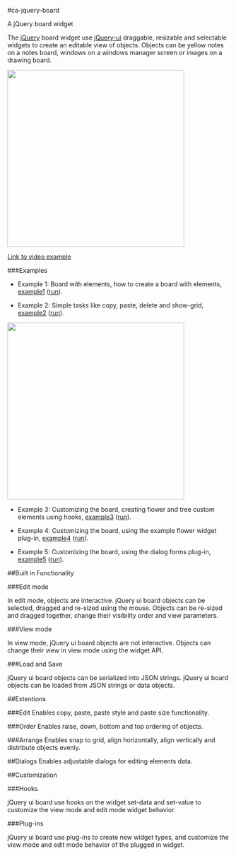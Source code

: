 #ca-jquery-board


A jQuery board widget

The [jQuery](http://jquery.com/) board widget use [jQuery-ui](http://jqueryui.com/) draggable, resizable and selectable widgets to create an editable view of objects. Objects can be yellow notes on a notes board, windows on a windows manager screen or images on a drawing board. 

<img src="https://raw.github.com/yaacov/ca-jquery-board/master/example-img/view-mode.png" width="400" />

[Link to video example](http://www.youtube.com/watch?v=0P6tHmwV2Qk")

###Examples

* Example 1: Board with elements, how to create a board with elements, [example1](https://github.com/yaacov/ca-jquery-board/blob/master/example1.html) ([run](https://rawgithub.com/yaacov/ca-jquery-board/master/example1.html)).

* Example 2: Simple tasks like copy, paste, delete and show-grid, [example2](https://github.com/yaacov/ca-jquery-board/blob/master/example2.html) ([run](https://rawgithub.com/yaacov/ca-jquery-board/master/example2.html)).

<img src="https://raw.github.com/yaacov/ca-jquery-board/master/example-img/edit-mode.png" width="400" />

* Example 3: Customizing the board, creating flower and tree custom elements using hooks, [example3](https://github.com/yaacov/ca-jquery-board/blob/master/example3.html) ([run](https://rawgithub.com/yaacov/ca-jquery-board/master/example3.html)).

* Example 4: Customizing the board, using the example flower widget plug-in, [example4](https://github.com/yaacov/ca-jquery-board/blob/master/example4.html) ([run](https://rawgithub.com/yaacov/ca-jquery-board/master/example4.html)).

* Example 5: Customizing the board, using the dialog forms plug-in, [example5](https://github.com/yaacov/ca-jquery-board/blob/master/example5.html) ([run](https://rawgithub.com/yaacov/ca-jquery-board/master/example5.html)).

##Built in Functionality

###Edit mode

In edit mode, objects are interactive. jQuery ui board objects can be selected, dragged and re-sized using the mouse. Objects can be re-sized and dragged together, change their visibility order and view parameters.

###View mode

In view mode, jQuery ui board objects are not interactive. Objects can change their view in view mode using the widget API.

###Load and Save

jQuery ui board objects can be serialized into JSON strings. jQuery ui board objects can be loaded from JSON strings or data objects.

##Extentions

###Edit
Enables copy, paste, paste style and paste size functionality. 

###Order
Enables raise, down, bottom and top ordering of objects.

###Arrange
Enables snap to grid, align horizontally, align vertically and distribute objects evenly.

##Dialogs
Enables adjustable dialogs for editing elements data.

##Customization

###Hooks

jQuery ui board use hooks on the widget set-data and set-value to customize the view mode and edit mode widget behavior.

###Plug-ins

jQuery ui board use plug-ins to create new widget types, and customize the view mode and edit mode behavior of the plugged in widget.
